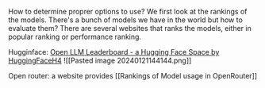 How to determine proprer options to use?
We first look at the rankings of the models. There's a bunch of models we have in the world but how to evaluate them? There are several websites that ranks the models, either in popular ranking or performance ranking.

Hugginface:
[Open LLM Leaderboard - a Hugging Face Space by HuggingFaceH4](https://huggingface.co/spaces/HuggingFaceH4/open_llm_leaderboard)
![[Pasted image 20240121144144.png]]

Open router: a website provides 
[[Rankings of Model usage in OpenRouter]]